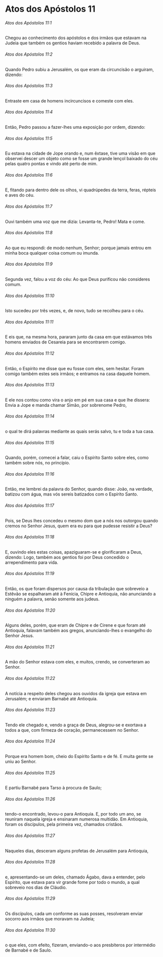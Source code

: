# Atos dos Apóstolos 11

###### Atos dos Apóstolos 11:1

Chegou ao conhecimento dos apóstolos e dos irmãos que estavam na Judeia que também os gentios haviam recebido a palavra de Deus.

###### Atos dos Apóstolos 11:2

Quando Pedro subiu a Jerusalém, os que eram da circuncisão o arguiram, dizendo:

###### Atos dos Apóstolos 11:3

Entraste em casa de homens incircuncisos e comeste com eles.

###### Atos dos Apóstolos 11:4

Então, Pedro passou a fazer-lhes uma exposição por ordem, dizendo:

###### Atos dos Apóstolos 11:5

Eu estava na cidade de Jope orando e, num êxtase, tive uma visão em que observei descer um objeto como se fosse um grande lençol baixado do céu pelas quatro pontas e vindo até perto de mim.

###### Atos dos Apóstolos 11:6

E, fitando para dentro dele os olhos, vi quadrúpedes da terra, feras, répteis e aves do céu.

###### Atos dos Apóstolos 11:7

Ouvi também uma voz que me dizia: Levanta-te, Pedro! Mata e come.

###### Atos dos Apóstolos 11:8

Ao que eu respondi: de modo nenhum, Senhor; porque jamais entrou em minha boca qualquer coisa comum ou imunda.

###### Atos dos Apóstolos 11:9

Segunda vez, falou a voz do céu: Ao que Deus purificou não consideres comum.

###### Atos dos Apóstolos 11:10

Isto sucedeu por três vezes, e, de novo, tudo se recolheu para o céu.

###### Atos dos Apóstolos 11:11

E eis que, na mesma hora, pararam junto da casa em que estávamos três homens enviados de Cesareia para se encontrarem comigo.

###### Atos dos Apóstolos 11:12

Então, o Espírito me disse que eu fosse com eles, sem hesitar. Foram comigo também estes seis irmãos; e entramos na casa daquele homem.

###### Atos dos Apóstolos 11:13

E ele nos contou como vira o anjo em pé em sua casa e que lhe dissera: Envia a Jope e manda chamar Simão, por sobrenome Pedro,

###### Atos dos Apóstolos 11:14

o qual te dirá palavras mediante as quais serás salvo, tu e toda a tua casa.

###### Atos dos Apóstolos 11:15

Quando, porém, comecei a falar, caiu o Espírito Santo sobre eles, como também sobre nós, no princípio.

###### Atos dos Apóstolos 11:16

Então, me lembrei da palavra do Senhor, quando disse: João, na verdade, batizou com água, mas vós sereis batizados com o Espírito Santo.

###### Atos dos Apóstolos 11:17

Pois, se Deus lhes concedeu o mesmo dom que a nós nos outorgou quando cremos no Senhor Jesus, quem era eu para que pudesse resistir a Deus?

###### Atos dos Apóstolos 11:18

E, ouvindo eles estas coisas, apaziguaram-se e glorificaram a Deus, dizendo: Logo, também aos gentios foi por Deus concedido o arrependimento para vida.

###### Atos dos Apóstolos 11:19

Então, os que foram dispersos por causa da tribulação que sobreveio a Estêvão se espalharam até à Fenícia, Chipre e Antioquia, não anunciando a ninguém a palavra, senão somente aos judeus.

###### Atos dos Apóstolos 11:20

Alguns deles, porém, que eram de Chipre e de Cirene e que foram até Antioquia, falavam também aos gregos, anunciando-lhes o evangelho do Senhor Jesus.

###### Atos dos Apóstolos 11:21

A mão do Senhor estava com eles, e muitos, crendo, se converteram ao Senhor.

###### Atos dos Apóstolos 11:22

A notícia a respeito deles chegou aos ouvidos da igreja que estava em Jerusalém; e enviaram Barnabé até Antioquia.

###### Atos dos Apóstolos 11:23

Tendo ele chegado e, vendo a graça de Deus, alegrou-se e exortava a todos a que, com firmeza de coração, permanecessem no Senhor.

###### Atos dos Apóstolos 11:24

Porque era homem bom, cheio do Espírito Santo e de fé. E muita gente se uniu ao Senhor.

###### Atos dos Apóstolos 11:25

E partiu Barnabé para Tarso à procura de Saulo;

###### Atos dos Apóstolos 11:26

tendo-o encontrado, levou-o para Antioquia. E, por todo um ano, se reuniram naquela igreja e ensinaram numerosa multidão. Em Antioquia, foram os discípulos, pela primeira vez, chamados cristãos.

###### Atos dos Apóstolos 11:27

Naqueles dias, desceram alguns profetas de Jerusalém para Antioquia,

###### Atos dos Apóstolos 11:28

e, apresentando-se um deles, chamado Ágabo, dava a entender, pelo Espírito, que estava para vir grande fome por todo o mundo, a qual sobreveio nos dias de Cláudio.

###### Atos dos Apóstolos 11:29

Os discípulos, cada um conforme as suas posses, resolveram enviar socorro aos irmãos que moravam na Judeia;

###### Atos dos Apóstolos 11:30

o que eles, com efeito, fizeram, enviando-o aos presbíteros por intermédio de Barnabé e de Saulo.

